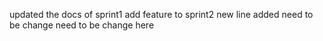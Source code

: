 updated the docs of sprint1
add feature to sprint2
new line added
need to be change
need to be change here

